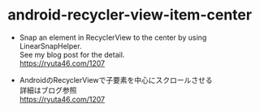 # android-recycler-view-item-center

* Snap an element in RecyclerView to the center by using LinearSnapHelper.  
See my blog post for the detail.  
https://ryuta46.com/1207

* AndroidのRecyclerViewで子要素を中心にスクロールさせる  
詳細はブログ参照  
https://ryuta46.com/1207

